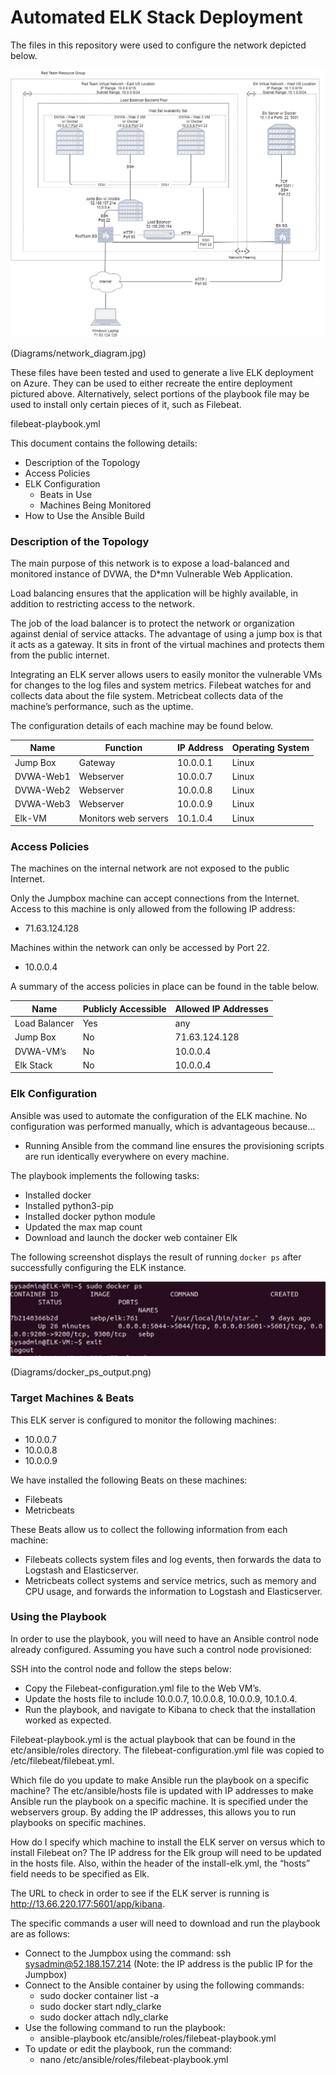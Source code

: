# Automated ELK Stack Deployment

The files in this repository were used to configure the network depicted below.

![alt text](https://github.com/tjjenkins76/Azure-Project/blob/master/Diagrams/Network_Diagram.jpg)

(Diagrams/network_diagram.jpg)

These files have been tested and used to generate a live ELK deployment on Azure. They can be used to either recreate the entire deployment pictured above. Alternatively, select portions of the playbook file may be used to install only certain pieces of it, such as Filebeat.

filebeat-playbook.yml




This document contains the following details:
- Description of the Topology
- Access Policies
- ELK Configuration
  - Beats in Use
  - Machines Being Monitored
- How to Use the Ansible Build


### Description of the Topology

The main purpose of this network is to expose a load-balanced and monitored instance of DVWA, the D*mn Vulnerable Web Application.

Load balancing ensures that the application will be highly available, in addition to restricting access to the network.

The job of the load balancer is to protect the network or organization against denial of service attacks. The advantage of using a jump box is that it acts as a gateway. It sits in front of the virtual machines and protects them from the public internet.

Integrating an ELK server allows users to easily monitor the vulnerable VMs for changes to the log files and system metrics. Filebeat watches for and collects data about the file system. Metricbeat collects data of the machine’s performance, such as the uptime.

The configuration details of each machine may be found below.


|       Name          |  Function   | IP Address | Operating System |
|----------------------|----------------|----------------|--------------------------|
| Jump Box         | Gateway     |   10.0.0.1  |     Linux                  |
| DVWA-Web1    | Webserver  |   10.0.0.7  |     Linux                  |
| DVWA-Web2    | Webserver  |   10.0.0.8  |     Linux                  |
| DVWA-Web3    | Webserver  |   10.0.0.9  |     Linux                  |
| Elk-VM              | Monitors web servers    |   10.1.0.4  |     Linux                  |









### Access Policies

The machines on the internal network are not exposed to the public Internet. 

Only the Jumpbox machine can accept connections from the Internet. Access to this machine is only allowed from the following IP address: 

- 71.63.124.128

Machines within the network can only be accessed by Port 22.

- 10.0.0.4

A summary of the access policies in place can be found in the table below.

|  Name 	    | Publicly Accessible   | Allowed IP Addresses   |
|----------------------|-----------------------------|---------------------------------|
| Load Balancer  |          Yes		    |     any 	                     |   	
| Jump Box	    |	   No		    |     71.63.124.128 	         |
| DVWA-VM’s      | 	   No		    |     10.0.0.4	    	         | 
| Elk Stack           | 	   No		    |     10.0.0.4	         	         | 


### Elk Configuration

Ansible was used to automate the configuration of the ELK machine. No configuration was performed manually, which is advantageous because…

- Running Ansible from the command line ensures the provisioning scripts are run identically everywhere on every machine.

The playbook implements the following tasks:

- Installed docker
- Installed python3-pip
- Installed docker python module
- Updated the max map count
- Download and launch the docker web container Elk


The following screenshot displays the result of running `docker ps` after successfully configuring the ELK instance.

![alt text](https://github.com/tjjenkins76/Azure-Project/blob/master/Images/docker_ps_output.png)


(Diagrams/docker_ps_output.png)

### Target Machines & Beats

This ELK server is configured to monitor the following machines:

- 10.0.0.7
- 10.0.0.8
- 10.0.0.9

We have installed the following Beats on these machines:

- Filebeats
- Metricbeats

These Beats allow us to collect the following information from each machine:
- Filebeats collects system files and log events, then forwards the data to Logstash and Elasticserver.
- Metricbeats collect systems and service metrics, such as memory and CPU usage, and forwards the information to Logstash and Elasticserver.


### Using the Playbook

In order to use the playbook, you will need to have an Ansible control node already configured. Assuming you have such a control node provisioned: 

SSH into the control node and follow the steps below:
- Copy the Filebeat-configuration.yml file to the Web VM’s.
- Update the hosts file to include 10.0.0.7, 10.0.0.8, 10.0.0.9, 10.1.0.4.
- Run the playbook, and navigate to Kibana to check that the installation worked as expected.

Filebeat-playbook.yml is the actual playbook that can be found in the etc/ansible/roles directory. The filebeat-configuration.yml file was copied to /etc/filebeat/filebeat.yml. 

Which file do you update to make Ansible run the playbook on a specific machine? The etc/ansible/hosts file is updated with IP addresses to make Ansible run the playbook on a specific machine. It is specified under the webservers group. By adding the IP addresses, this allows you to run playbooks on specific machines.

How do I specify which machine to install the ELK server on versus which to install Filebeat on? The IP address for the Elk group will need to be updated in the hosts file. Also, within the header of the install-elk.yml, the “hosts” field needs to be specified as Elk.

The URL to check in order to see if the ELK server is running is http://13.66.220.177:5601/app/kibana.

The specific commands a user will need to download and run the playbook are as follows:
- Connect to the Jumpbox using the command:
ssh sysadmin@52.188.157.214  (Note: the IP address is the public IP for the Jumpbox)
- Connect to the Ansible container by using the following commands:
  - sudo docker container list -a
  - sudo docker start ndly_clarke
  - sudo docker attach ndly_clarke
- Use the following command to run the playbook:
  - ansible-playbook etc/ansible/roles/filebeat-playbook.yml
- To update or edit the playbook, run the command:
  - nano /etc/ansible/roles/filebeat-playbook.yml



